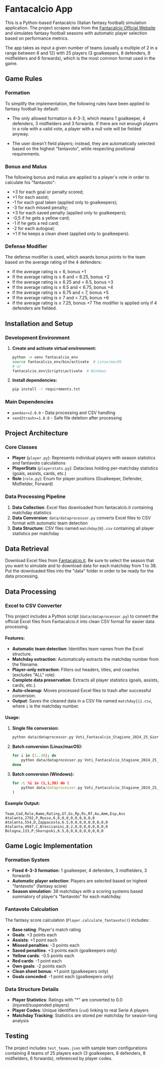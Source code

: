 # Fantacalcio App

This is a Python-based Fantacalcio (Italian fantasy football) simulation application. The project scrapes data from the [Fantacalcio Official Website](https://www.fantacalcio.it/voti-fantacalcio-serie-a) and simulates fantasy football seasons with automatic player selection based on performance metrics.

The app takes as input a given number of teams (usually a multiple of 2 in a range between 8 and 12) with 25 players (3 goalkeepers, 8 defenders, 8 midfielders and 6 forwards), which is the most common format used in the game. 

## Game Rules

### Formation

To simplify the implementation, the following rules have been applied to fantasy football by default:
  - The only allowed formation is 4-3-3, which means 1 goalkeeper, 4 defenders, 3 midfielders and 3 forwards. If there are not enough players in a role with a valid vote, a player         with a null vote will be fielded anyway.
  
  - The user doesn't field players; instead, they are automatically selected based on the highest "fantavoto", while respecting positional requirements.

### Bonus and Malus
  The following bonus and malus are applied to a player's vote in order to calculate his "fantavoto":
   - +3 for each goal or penalty scored;
   - +1 for each assist;
   - -1 for each goal taken (applied only to goalkeepers);
   - -3 for each missed penalty;
   - +3 for each saved penalty (applied only to goalkeepers);
   - -0,5 if he gets a yellow card;
   - -1 if he gets a red card;
   - -2 for each autogoal;
   - +1 if he keeps a clean sheet (applied only to goalkeepers).

### Defense Modifier
  The defense modifier is used, which awards bonus points to the team based on the average rating of the 4 defenders:
   - If the average rating is < 6, bonus +1
   - If the average rating is ≥ 6 and < 6.25, bonus +2
   - If the average rating is ≥ 6.25 and < 6.5, bonus +3
   - If the average rating is ≥ 6.5 and < 6.75, bonus +4
   - If the average rating is ≥ 6.75 and < 7, bonus +5
   - If the average rating is ≥ 7 and < 7.25, bonus +6
   - If the average rating is ≥ 7.25, bonus +7
  The modifier is applied only if 4 defenders are fielded.

## Installation and Setup

### Development Environment

1. **Create and activate virtual environment:**
   ```bash
   python -m venv fantacalcio_env
   source fantacalcio_env/bin/activate  # Linux/macOS
   # or
   fantacalcio_env\Scripts\activate  # Windows
   ```

2. **Install dependencies:**
   ```bash
   pip install -r requirements.txt
   ```

### Main Dependencies
- `pandas>=2.0.0` - Data processing and CSV handling
- `send2trash>=1.8.0` - Safe file deletion after processing

## Project Architecture

### Core Classes
- **Player** (`player.py`): Represents individual players with season statistics and fantavoto calculations
- **PlayerStats** (`playerstats.py`): Dataclass holding per-matchday statistics (goals, assists, cards, etc.)
- **Role** (`role.py`): Enum for player positions (Goalkeeper, Defender, Midfielder, Forward)

### Data Processing Pipeline
1. **Data Collection**: Excel files downloaded from fantacalcio.it containing matchday statistics
2. **Data Conversion**: `data/dataprocessor.py` converts Excel files to CSV format with automatic team detection
3. **Data Structure**: CSV files named `matchday{N}.csv` containing all player statistics per matchday

## Data Retrieval 

Download Excel files from [Fantacalcio.it](https://www.fantacalcio.it/voti-fantacalcio-serie-a). Be sure to select the season that you want to simulate and to download data for each matchday from 1 to 38.
Put the downloaded files into the "data" folder in order to be ready for the data processing.

## Data Processing

### Excel to CSV Converter

This project includes a Python script (`data/dataprocessor.py`) to convert the official Excel files from Fantacalcio.it into clean CSV format for easier data processing.

#### Features:
- **Automatic team detection**: Identifies team names from the Excel structure.
- **Matchday extraction**: Automatically extracts the matchday number from the filename.
- **Player-only extraction**: Filters out headers, titles, and coaches (excludes "ALL" role).
- **Complete data preservation**: Extracts all player statistics (goals, assists, cards, etc.).
- **Auto-cleanup**: Moves processed Excel files to trash after successful conversion.
- **Output**: Saves the cleaned data in a CSV file named `matchday{i}.csv`, where `i` is the matchday number.
#### Usage:

1. **Single file conversion:**
   ```bash
   python data/dataprocessor.py Voti_Fantacalcio_Stagione_2024_25_Giornata_1.xlsx
   ```

2. **Batch conversion (Linux/macOS):**
   ```bash
   for i in {1..38}; do
       python data/dataprocessor.py Voti_Fantacalcio_Stagione_2024_25_Giornata_${i}.xlsx
   done
   ```

3. **Batch conversion (Windows):**
   ```cmd
   for /L %i in (1,1,38) do (
       python data/dataprocessor.py Voti_Fantacalcio_Stagione_2024_25_Giornata_%i.xlsx
   )
   ```

#### Example Output:
```csv
Team,Cod,Role,Name,Rating,Gf,Gs,Rp,Rs,Rf,Au,Amm,Esp,Ass
Atalanta,2792,P,Musso,6,0,0,0,0,0,0,0,0,0
Atalanta,554,D,Zappacosta,6.5,0,0,0,0,0,0,0,0,0
Atalanta,4947,C,Brescianini,8,2,0,0,0,0,0,0,0,0
Bologna,133,P,Skorupski,6.5,0,0,0,0,0,0,0,0,0
```

## Game Logic Implementation

### Formation System
- **Fixed 4-3-3 formation**: 1 goalkeeper, 4 defenders, 3 midfielders, 3 forwards
- **Automatic player selection**: Players are selected based on highest "fantavoto" (fantasy score)
- **Season simulation**: 38 matchdays with a scoring systems based summatory of player's "fantavoto" for each matchday.

### Fantavoto Calculation
The fantasy score calculation (`Player.calculate_fantavoto()`) includes:
- **Base rating**: Player's match rating
- **Goals**: +3 points each
- **Assists**: +1 point each
- **Missed penalties**: -3 points each
- **Saved penalties**: +3 points each (goalkeepers only)
- **Yellow cards**: -0.5 points each
- **Red cards**: -1 point each
- **Own goals**: -2 points each
- **Clean sheet bonus**: +1 point (goalkeepers only)
- **Goals conceded**: -1 point each (goalkeepers only)

### Data Structure Details
- **Player Statistics**: Ratings with "*" are converted to 0.0 (injured/suspended players)
- **Player Codes**: Unique identifiers (`cod`) linking to real Serie A players
- **Matchday Tracking**: Statistics are stored per matchday for season-long analysis

## Testing

The project includes `test_teams.json` with sample team configurations containing 8 teams of 25 players each (3 goalkeepers, 8 defenders, 8 midfielders, 6 forwards), referenced by player codes.

